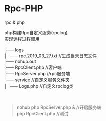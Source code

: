# Rpc-PHP<br/>
rpc &amp; php<br/>

php构建Rpc自定义服务(rpclog)<br/>
实现远程过程调用<br/>
<br/>
├── logs                          <br/>
│   └── rpc.2019_03_27.txt        //生成当天日志文件<br/>
├── nohup.out                     <br/>
├── RpcClient.php                 //客户端<br/>
├── RpcServer.php                 //rpc服务端<br/>
└── service                       //自定义服务文件夹<br/>
│   └── Logs.php                  //自定义rpclog类<br/>
<br/>
<br/>
> nohub php RpcServer.php &     //开启服务端<br/>
> php RpcClient.php             //测试<br/>
